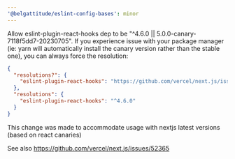 ```yaml
---
'@belgattitude/eslint-config-bases': minor
---
```


Allow eslint-plugin-react-hooks dep to be "^4.6.0 || 5.0.0-canary-7118f5dd7-20230705".
If you experience issue with your package manager (ie: yarn will automatically install
the canary version rather than the stable one), you can always force the resolution:


```json
{
  "resolutions?": {
    "eslint-plugin-react-hooks": "https://github.com/vercel/next.js/issues/52365"
  },
  "resolutions": {
    "eslint-plugin-react-hooks": "^4.6.0"
  }
}
```

This change was made to accommodate usage with nextjs latest versions (based on react canaries)

See also https://github.com/vercel/next.js/issues/52365

